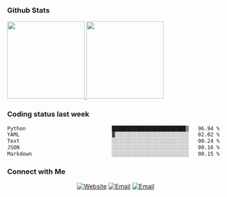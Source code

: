 
### Github Stats

<a href="https://github.com/lileixuan">
  <img height="180em" src="https://github-readme-stats.vercel.app/api?username=lileixuan&theme=buefy&show_icons=true" />
  <img height="180em" src="https://github-readme-stats.vercel.app/api/top-langs/?username=lileixuan&theme=buefy&layout=compact" />
</a>

### Coding status last week 

<!--START_SECTION:waka-->

```txt
Python                            ████████████████████████▒   96.94 %
YAML                              ▓░░░░░░░░░░░░░░░░░░░░░░░░   02.02 %
Text                              ░░░░░░░░░░░░░░░░░░░░░░░░░   00.24 %
JSON                              ░░░░░░░░░░░░░░░░░░░░░░░░░   00.16 %
Markdown                          ░░░░░░░░░░░░░░░░░░░░░░░░░   00.15 %
```

<!--END_SECTION:waka-->

### Connect with Me 

<p align="center">
<a href="https://www.koomu.cn/"><img alt="Website" src="https://img.shields.io/badge/Website-www.koomu.cn-blue?style=flat-square&logo=google-chrome"></a>
<a href="mailto:lileixuan@gmail.com"><img alt="Email" src="https://img.shields.io/badge/Email-lileixuan@gmail.com-blue?style=flat-square&logo=gmail"></a>
<a href="https://www.koomu.cn/rss/"><img alt="Email" src="https://img.shields.io/badge/RSS-www.koomu.cn%2Frss%2F-blue?style=flat-square&logo=rss"></a>


</p>
